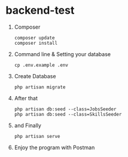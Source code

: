 ﻿# backend-test

1. Composer 
    ```
    composer update
    composer install
    ```
2. Command line & Setting your database 
    ```
    cp .env.example .env
    ```
3. Create Database 
    ```
    php artisan migrate
    ```
4. After that
    ```
    php artisan db:seed --class=JobsSeeder
    php artisan db:seed --class=SkillsSeeder
    ```
5. and Finally
    ```
    php artisan serve
    ```
6. Enjoy the program with Postman
